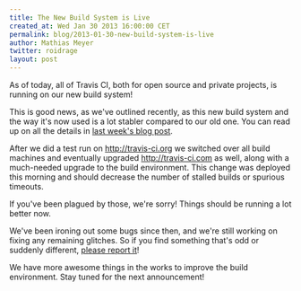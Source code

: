 ```yaml
---
title: The New Build System is Live
created_at: Wed Jan 30 2013 16:00:00 CET
permalink: blog/2013-01-30-new-build-system-is-live
author: Mathias Meyer
twitter: roidrage
layout: post
---
```

As of today, all of Travis CI, both for open source and private projects, is
running on our new build system!

This is good news, as we've outlined recently, as this new build system and the
way it's now used is a lot stabler compared to our old one. You can read up on
all the details in [last week's blog
post](http://about.travis-ci.org/blog/2013-01-25-the-worker-gets-a-revamp/).

After we did a test run on <http://travis-ci.org> we switched over all build
machines and eventually upgraded <http://travis-ci.com> as well, along with a
much-needed upgrade to the build environment. This change was deployed this
morning and should decrease the number of stalled builds or spurious timeouts.

If you've been plagued by those, we're sorry! Things should be running a lot
better now.

We've been ironing out some bugs since then, and we're still working on fixing
any remaining glitches. So if you find something that's odd or suddenly
different, [please report it](mailto:support@travis-ci.com)!

We have more awesome things in the works to improve the build environment. Stay
tuned for the next announcement!
